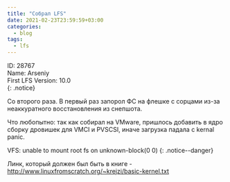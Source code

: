 ```yaml
---
title: "Собрал LFS"
date: 2021-02-23T23:59:59+03:00
categories:
  - blog
tags:
  - lfs
---
```


ID: 28767<br>
Name: Arseniy<br>
First LFS Version: 10.0<br>
{: .notice}

Со второго раза. В первый раз запорол ФС на флешке с сорцами из-за неаккуратного восстановления из снепшота.

Что любопытно: так как собирал на VMware, пришлось добавить в ядро сборку дровишек для VMCI и PVSCSI, иначе загрузка падала с kernal panic.

VFS: unable to mount root fs on unknown-block(0 0)
{: .notice--danger}

Линк, который должен был быть в книге - http://www.linuxfromscratch.org/~krejzi/basic-kernel.txt
